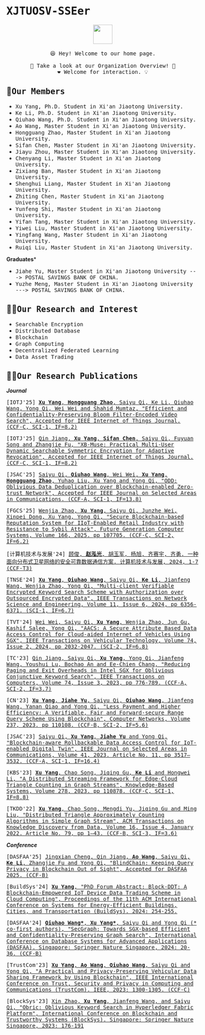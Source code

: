 # <samp>XJTUOSV-SSEer</samp>

<p align="center">
  <img src="https://user-images.githubusercontent.com/5679180/79618120-0daffb80-80be-11ea-819e-d2b0fa904d07.gif" width="50px">
  <br><br />
  <samp>
    😆 Hey! Welcome to our home page.
    <br />
    <br /> 🍉 Take a look at our Organization Overview!  🌱
    <br /> ❤️ Welcome for interaction. 💡
    <br /> 
  </samp>
</p>



## 🧙<samp>Our Members</samp>
* <samp>Xu Yang, Ph.D. Student in Xi'an Jiaotong University.</samp>
* <samp>Ke Li, Ph.D. Student in Xi'an Jiaotong University.</samp>
* <samp>Qiuhao Wang, Ph.D. Student in Xi'an Jiaotong University.</samp>
* <samp>Ao Wang, Master Student in Xi'an Jiaotong University.</samp>
* <samp>Hongguang Zhao, Master Student in Xi'an Jiaotong University.</samp>
* <samp>Sifan Chen, Master Student in Xi'an Jiaotong University.</samp>
* <samp>Jiayu Zhou, Master Student in Xi'an Jiaotong University.</samp>
* <samp>Chenyang Li, Master Student in Xi'an Jiaotong University.</samp>
* <samp>Zixiang Ban, Master Student in Xi'an Jiaotong University.</samp>
* <samp>Shenghui Liang, Master Student in Xi'an Jiaotong University.</samp>
* <samp>Zhiting Chen, Master Student in Xi'an Jiaotong University.</samp>
* <samp>Yunfeng Shi, Master Student in Xi'an Jiaotong University.</samp>
* <samp>Yifan Tang, Master Student in Xi'an Jiaotong University.</samp>
* <samp>Yiwei Liu, Master Student in Xi'an Jiaotong University.</samp>
* <samp>Yingfang Wang, Master Student in Xi'an Jiaotong University.</samp>
* <samp>Ruiqi Liu, Master Student in Xi'an Jiaotong University.</samp>

**Graduates***

* <samp>Jiahe Yu, Master Student in Xi'an Jiaotong University ---> POSTAL SAVINGS BANK OF CHINA.</samp>
* <samp>Yuzhe Meng, Master Student in Xi'an Jiaotong University ---> POSTAL SAVINGS BANK OF CHINA.</samp>

## 🙋‍♀️<samp>Our Research and Interest</samp>

* <samp>Searchable Encryption</samp>
* <samp>Distributed Database</samp>
* <samp>Blockchain</samp>
* <samp>Graph Computing</samp>
* <samp>Decentralized Federated Learning</samp>
* <samp>Data Asset Trading</samp>

## 👩‍💻<samp>Our Research Publications</samp>

***Journal***

<samp>[IOTJ'25] [**Xu Yang**, **Hongguang Zhao**, Saiyu Qi, Ke Li, Qiuhao Wang, Yong Qi, Wei Wei and Shahid Mumtaz, "Efficient and Confidentiality-Preserving Bloom
Filter-Encoded Video Search", Accepted for IEEE Internet of Things Journal. (CCF-C, SCI-1, IF=8.2)](https://...)</samp>

<samp>[IOTJ'25] [Qin Jiang, **Xu Yang**, **Sifan Chen**, Saiyu Qi, Fuyuan Song and Zhangjie Fu, "XB-Muse: Practical Multi-User Dynamic Searchable Symmetric Encryption for Adaptive Revocation", Accepted for IEEE Internet of Things Journal. (CCF-C, SCI-1, IF=8.2)](https://ieeexplore.ieee.org/abstract/document/10966426)</samp>

<samp>[JSAC'25] [Saiyu Qi, **Qiuhao Wang**, Wei Wei, **Xu Yang**, **Hongguang Zhao**, Yuhao Liu, Xu Yang and Yong Qi, "ODD: Oblivious Data Deduplication over Blockchain-enabled Zero-trust Network", Accepted for IEEE Journal on Selected Areas in Communications. (CCF-A, SCI-1, IF=13.8)](https://ieeexplore.ieee.org/abstract/document/10963981)</samp>

<samp>[FGCS'25] [Wenjia Zhao, **Xu Yang**, Saiyu Qi, Junzhe Wei, Xinpei Dong, Xu Yang, Yong Qi, "Secure Blockchain-based Reputation System for IIoT-Enabled Retail Industry with Resistance to Sybil Attack", Future Generation Computer Systems, Volume 166, 2025. pp 107705. (CCF-C, SCI-2, IF=6.2)](https://www.sciencedirect.com/science/article/pii/S0167739X24006691?via%3Dihub)</samp>

<samp>[计算机技术与发展'24] [顾俊, **赵泓光**, 胡玉军, 杨旭, 齐赛宇, 齐勇. 一种面向分布式卫星网络的安全可靠数据通信方案. 计算机技术与发展, 2024, 1-7 (CCF-T3)](https://10.20165/j.cnki.ISSN1673-629X.2024.0398)</samp>

<samp>[TNSE'24] [**Xu Yang**, **Qiuhao Wang**, Saiyu Qi, **Ke Li**, Jianfeng Wang, Wenjia Zhao, Yong Qi, "Multi-client Verifiable Encrypted Keyword Search Scheme with Authorization over Outsourced Encrypted Data", IEEE Transactions on Network Science and Engineering, Volume 11, Issue 6, 2024, pp 6356-6371. (SCI-1, IF=6.7)](https://ieeexplore.ieee.org/document/10643298)</samp>

<samp>[TVT'24] [Wei Wei, Saiyu Qi, **Xu Yang**, Wenjia Zhao, Jun Gu, Kashif Salee, Yong Qi, "AACS: A Secure Attribute Based Data Access Control for Cloud-aided Internet of Vehicles Using SGX", IEEE Transactions on Vehicular Technology, Volume 74, Issue 2, 2024, pp 2032-2047. (SCI-2, IF=6.8)](https://ieeexplore.ieee.org/document/10645317)</samp>

<samp>[TC'23] [Qin Jiang, Saiyu Qi, **Xu Yang**, Yong Qi, Jianfeng Wang, Youshui Lu, Bochao An and Ee-Chien Chang, "Reducing Paging and Exit Overheads in Intel SGX for Oblivious Conjunctive Keyword Search", IEEE Transactions on Computers, Volume 74, Issue 3, 2023, pp 776-789.  (CCF-A, SCI-2, IF=3.7)](https://ieeexplore.ieee.org/document/10141866)</samp>

<samp>[CN'23] [**Xu Yang**, **Jiahe Yu**, Saiyu Qi, **Qiuhao Wang**, Jianfeng Wang, Yanan Qiao and Yong Qi, "Less Payment and Higher Efficiency: A Verifiable, Fair and Forward-secure Range Query Scheme Using Blockchain", Computer Networks, Volume 237, 2023. pp 110108. (CCF-B, SCI-2, IF=5.6)](https://www.sciencedirect.com/science/article/pii/S1389128623005534?via%3Dihub)</samp>

<samp>[JSAC'23] [Saiyu Qi, **Xu Yang**, **Jiahe Yu** and Yong Qi, "Blockchain-aware Rollbackable Data Access Control for IoT-enabled Digital Twin", IEEE Journal on Selected Areas in Communications, Volume 41, 2023. Article No. 11, pp 3517–3532. (CCF-A, SCI-1, IF=16.4)](https://ieeexplore.ieee.org/abstract/document/10239228)</samp>

<samp>[KBS'23] [**Xu Yang**, Chao Song, Jiqing Gu, **Ke Li** and Hongwei Li, "A Distributed Streaming Framework for Edge-Cloud Triangle Counting in Graph Streams", Knowledge-Based Systems, Volume 278, 2023. pp 110878.  (CCF-C, SCI-1, IF=8.8)](https://www.sciencedirect.com/science/article/pii/S0950705123006287?via%3Dihub)</samp>

<samp>[TKDD'22] [**Xu Yang**, Chao Song, Mengdi Yu, Jiqing Gu and Ming Liu, "Distributed Triangle Approximately Counting Algorithms in Simple Graph Stream", ACM Transactions on Knowledge Discovery from Data, Volume 16, Issue 4, January 2022. Article No. 79, pp 1–43. (CCF-B, SCI-3, IF=3.6)](https://dl.acm.org/doi/10.1145/3494562)</samp>

***Conference***

<samp>[DASFAA'25] [Jingxian Cheng, Qin Jiang, **Ao Wang**, Saiyu Qi, **Ke Li**, Zhangjie Fu and Yong Qi, "BlindChain: Keeping Query Privacy in Blockchain Out of Sight", Accepted for DASFAA 2025. (CCF-B)](https://...)</samp>

<samp>[BuildSys'24] [**Xu Yang**, "PhD Forum Abstract: Block-DDT: A Blockchain-Empowered IoT Device Data Trading Scheme in Cloud Computing", Proceedings of the 11th ACM International Conference on Systems for Energy-Efficient Buildings, Cities, and Transportation (BuildSys). 2024: 254-255.](https://dl.acm.org/doi/abs/10.1145/3671127.3699684)</samp>

<samp>[DASFAA'24] [**Qiuhao Wang\***, **Xu Yang\***, Saiyu Qi and Yong Qi  (\* co-first authors), "SecGraph: Towards SGX-based Efficient and Confidentiality-Preserving Graph Search", International Conference on Database Systems for Advanced Applications (DASFAA). Singapore: Springer Nature Singapore, 2024: 20-36. (CCF-B)](https://doi.org/10.1007/978-981-97-5562-2_2)</samp>

<samp>[TrustCom'23] [**Xu Yang**, **Ao Wang**, **Qiuhao Wang**, Saiyu Qi and Yong Qi, "A Practical and Privacy-Preserving Vehicular Data Sharing Framework by Using Blockchain", IEEE International Conference on Trust, Security and Privacy in Computing and Communications (TrustCom). IEEE, 2023: 1300-1305. (CCF-C)](https://ieeexplore.ieee.org/document/10538824)</samp>

<samp>[BlockSys'23] [Xin Zhao, **Xu Yang**, Jianfeng Wang, and Saiyu Qi, "Obric: Oblivious Keyword Search in Hyperledger Fabric Platform", International Conference on Blockchain and Trustworthy Systems (BlockSys). Singapore: Springer Nature Singapore, 2023: 176-191](https://link.springer.com/chapter/10.1007/978-981-99-8104-5_14)</samp>

